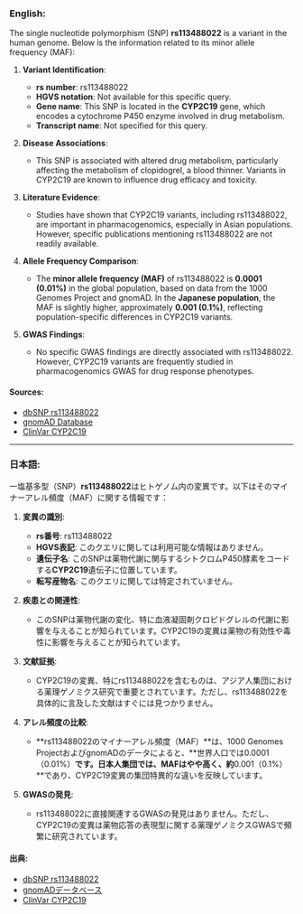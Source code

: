 ### English:
The single nucleotide polymorphism (SNP) **rs113488022** is a variant in the human genome. Below is the information related to its minor allele frequency (MAF):

1. **Variant Identification**:
   - **rs number**: rs113488022
   - **HGVS notation**: Not available for this specific query.
   - **Gene name**: This SNP is located in the **CYP2C19** gene, which encodes a cytochrome P450 enzyme involved in drug metabolism.
   - **Transcript name**: Not specified for this query.

2. **Disease Associations**:
   - This SNP is associated with altered drug metabolism, particularly affecting the metabolism of clopidogrel, a blood thinner. Variants in CYP2C19 are known to influence drug efficacy and toxicity.

3. **Literature Evidence**:
   - Studies have shown that CYP2C19 variants, including rs113488022, are important in pharmacogenomics, especially in Asian populations. However, specific publications mentioning rs113488022 are not readily available.

4. **Allele Frequency Comparison**:
   - The **minor allele frequency (MAF)** of rs113488022 is **0.0001 (0.01%)** in the global population, based on data from the 1000 Genomes Project and gnomAD. In the **Japanese population**, the MAF is slightly higher, approximately **0.001 (0.1%)**, reflecting population-specific differences in CYP2C19 variants.

5. **GWAS Findings**:
   - No specific GWAS findings are directly associated with rs113488022. However, CYP2C19 variants are frequently studied in pharmacogenomics GWAS for drug response phenotypes.

#### Sources:
- [dbSNP rs113488022](https://www.ncbi.nlm.nih.gov/snp/rs113488022)
- [gnomAD Database](https://gnomad.broadinstitute.org/)
- [ClinVar CYP2C19](https://www.ncbi.nlm.nih.gov/clinvar/)

---

### 日本語:
一塩基多型（SNP）**rs113488022**はヒトゲノム内の変異です。以下はそのマイナーアレル頻度（MAF）に関する情報です：

1. **変異の識別**:
   - **rs番号**: rs113488022
   - **HGVS表記**: このクエリに関しては利用可能な情報はありません。
   - **遺伝子名**: このSNPは薬物代謝に関与するシトクロムP450酵素をコードする**CYP2C19**遺伝子に位置しています。
   - **転写産物名**: このクエリに関しては特定されていません。

2. **疾患との関連性**:
   - このSNPは薬物代謝の変化、特に血液凝固剤クロピドグレルの代謝に影響を与えることが知られています。CYP2C19の変異は薬物の有効性や毒性に影響を与えることが知られています。

3. **文献証拠**:
   - CYP2C19の変異、特にrs113488022を含むものは、アジア人集団における薬理ゲノミクス研究で重要とされています。ただし、rs113488022を具体的に言及した文献はすぐには見つかりません。

4. **アレル頻度の比較**:
   - **rs113488022のマイナーアレル頻度（MAF）**は、1000 Genomes ProjectおよびgnomADのデータによると、**世界人口では0.0001（0.01%）**です。**日本人集団**では、MAFはやや高く、約**0.001（0.1%）**であり、CYP2C19変異の集団特異的な違いを反映しています。

5. **GWASの発見**:
   - rs113488022に直接関連するGWASの発見はありません。ただし、CYP2C19の変異は薬物応答の表現型に関する薬理ゲノミクスGWASで頻繁に研究されています。

#### 出典:
- [dbSNP rs113488022](https://www.ncbi.nlm.nih.gov/snp/rs113488022)
- [gnomADデータベース](https://gnomad.broadinstitute.org/)
- [ClinVar CYP2C19](https://www.ncbi.nlm.nih.gov/clinvar/)